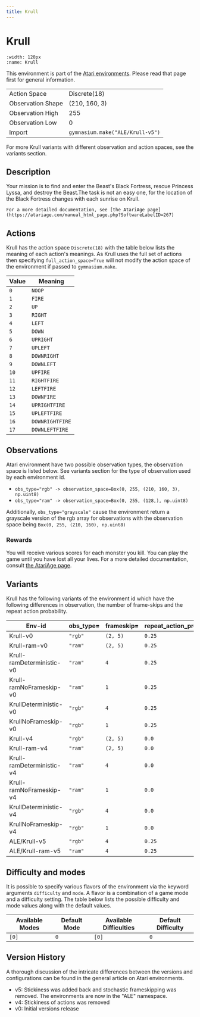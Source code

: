 ```yaml
---
title: Krull
---
```


# Krull

```{figure} ../../_static/videos/atari/krull.gif
:width: 120px
:name: Krull
```

This environment is part of the <a href='..'>Atari environments</a>. Please read that page first for general information.

|   |   |
|---|---|
| Action Space | Discrete(18) |
| Observation Shape | (210, 160, 3) |
| Observation High | 255 |
| Observation Low | 0  |
| Import | `gymnasium.make("ALE/Krull-v5")` |

For more Krull variants with different observation and action spaces, see the variants section.

## Description

Your mission is to find and enter the Beast's Black Fortress, rescue Princess Lyssa, and destroy the Beast.The task is not an easy one, for the location of the Black Fortress changes with each sunrise on Krull.

    For a more detailed documentation, see [the AtariAge page](https://atariage.com/manual_html_page.php?SoftwareLabelID=267)

## Actions

Krull has the action space `Discrete(18)` with the table below lists the meaning of each action's meanings.
As Krull uses the full set of actions then specifying `full_action_space=True` will not modify the action space of the environment if passed to `gymnasium.make`.

| Value   | Meaning         |
|---------|-----------------|
| `0`     | `NOOP`          |
| `1`     | `FIRE`          |
| `2`     | `UP`            |
| `3`     | `RIGHT`         |
| `4`     | `LEFT`          |
| `5`     | `DOWN`          |
| `6`     | `UPRIGHT`       |
| `7`     | `UPLEFT`        |
| `8`     | `DOWNRIGHT`     |
| `9`     | `DOWNLEFT`      |
| `10`    | `UPFIRE`        |
| `11`    | `RIGHTFIRE`     |
| `12`    | `LEFTFIRE`      |
| `13`    | `DOWNFIRE`      |
| `14`    | `UPRIGHTFIRE`   |
| `15`    | `UPLEFTFIRE`    |
| `16`    | `DOWNRIGHTFIRE` |
| `17`    | `DOWNLEFTFIRE`  |

## Observations

Atari environment have two possible observation types, the observation space is listed below.
See variants section for the type of observation used by each environment id.

- `obs_type="rgb" -> observation_space=Box(0, 255, (210, 160, 3), np.uint8)`
- `obs_type="ram" -> observation_space=Box(0, 255, (128,), np.uint8)`

Additionally, `obs_type="grayscale"` cause the environment return a grayscale version of the rgb array for observations with the observation space being `Box(0, 255, (210, 160), np.uint8)`
### Rewards

You will receive various scores for each monster you kill.
You can play the game until you have lost all your lives.
For a more detailed documentation, consult [the AtariAge page](https://atariage.com/manual_html_page.php?SoftwareLabelID=267).

## Variants

Krull has the following variants of the environment id which have the following differences in observation,
the number of frame-skips and the repeat action probability.

| Env-id                    | obs_type=   | frameskip=   | repeat_action_probability=   |
|---------------------------|-------------|--------------|------------------------------|
| Krull-v0                  | `"rgb"`     | `(2, 5)`     | `0.25`                       |
| Krull-ram-v0              | `"ram"`     | `(2, 5)`     | `0.25`                       |
| Krull-ramDeterministic-v0 | `"ram"`     | `4`          | `0.25`                       |
| Krull-ramNoFrameskip-v0   | `"ram"`     | `1`          | `0.25`                       |
| KrullDeterministic-v0     | `"rgb"`     | `4`          | `0.25`                       |
| KrullNoFrameskip-v0       | `"rgb"`     | `1`          | `0.25`                       |
| Krull-v4                  | `"rgb"`     | `(2, 5)`     | `0.0`                        |
| Krull-ram-v4              | `"ram"`     | `(2, 5)`     | `0.0`                        |
| Krull-ramDeterministic-v4 | `"ram"`     | `4`          | `0.0`                        |
| Krull-ramNoFrameskip-v4   | `"ram"`     | `1`          | `0.0`                        |
| KrullDeterministic-v4     | `"rgb"`     | `4`          | `0.0`                        |
| KrullNoFrameskip-v4       | `"rgb"`     | `1`          | `0.0`                        |
| ALE/Krull-v5              | `"rgb"`     | `4`          | `0.25`                       |
| ALE/Krull-ram-v5          | `"ram"`     | `4`          | `0.25`                       |

## Difficulty and modes

It is possible to specify various flavors of the environment via the keyword arguments `difficulty` and `mode`.
A flavor is a combination of a game mode and a difficulty setting. The table below lists the possible difficulty and mode values
along with the default values.

| Available Modes   | Default Mode   | Available Difficulties   | Default Difficulty   |
|-------------------|----------------|--------------------------|----------------------|
| `[0]`             | `0`            | `[0]`                    | `0`                  |

## Version History

A thorough discussion of the intricate differences between the versions and configurations can be found in the general article on Atari environments.

* v5: Stickiness was added back and stochastic frameskipping was removed. The environments are now in the "ALE" namespace.
* v4: Stickiness of actions was removed
* v0: Initial versions release
